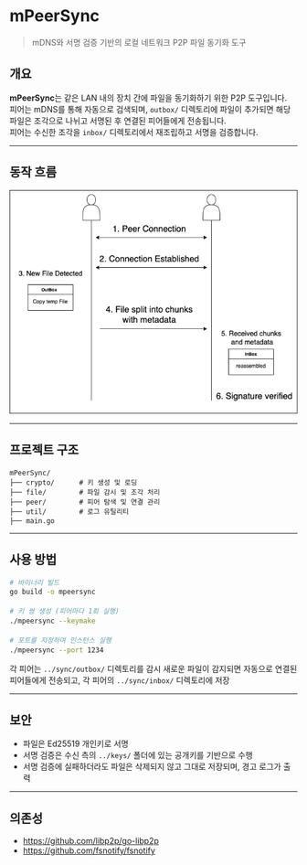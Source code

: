 # mPeerSync
> mDNS와 서명 검증 기반의 로컬 네트워크 P2P 파일 동기화 도구

## 개요

**mPeerSync**는 같은 LAN 내의 장치 간에 파일을 동기화하기 위한 P2P 도구입니다.  
피어는 mDNS를 통해 자동으로 검색되며, `outbox/` 디렉토리에 파일이 추가되면 해당 파일은 조각으로 나뉘고 서명된 후 연결된 피어들에게 전송됩니다.  
피어는 수신한 조각을 `inbox/` 디렉토리에서 재조립하고 서명을 검증합니다.

---

## 동작 흐름

![Flow](./diagram.png)

---

## 프로젝트 구조

```
mPeerSync/
├── crypto/      # 키 생성 및 로딩
├── file/        # 파일 감시 및 조각 처리
├── peer/        # 피어 탐색 및 연결 관리
├── util/        # 로그 유틸리티
├── main.go
```

---

## 사용 방법

```bash
# 바이너리 빌드
go build -o mpeersync

# 키 쌍 생성 (피어마다 1회 실행)
./mpeersync --keymake

# 포트를 지정하여 인스턴스 실행
./mpeersync --port 1234
```

각 피어는 `../sync/outbox/` 디렉토리를 감시
새로운 파일이 감지되면 자동으로 연결된 피어들에게 전송되고, 각 피어의 `../sync/inbox/` 디렉토리에 저장

---

## 보안

- 파일은 Ed25519 개인키로 서명
- 서명 검증은 수신 측의 `../keys/` 폴더에 있는 공개키를 기반으로 수행
- 서명 검증에 실패하더라도 파일은 삭제되지 않고 그대로 저장되며, 경고 로그가 출력

---

## 의존성

- https://github.com/libp2p/go-libp2p  
- https://github.com/fsnotify/fsnotify

